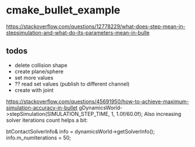 # cmake_bullet_example


https://stackoverflow.com/questions/12778229/what-does-step-mean-in-stepsimulation-and-what-do-its-parameters-mean-in-bulle



## todos
  * delete collision shape
  * create plane/sphere
  * set more values
  * ?? read set values (publish to different channel)
  * create with joint

https://stackoverflow.com/questions/45691950/how-to-achieve-maximum-simulation-accuracy-in-bullet
gDynamicsWorld->stepSimulation(SIMULATION_STEP_TIME, 1, 1.0f/60.0f);
Also increasing solver iterations count helps a bit:

btContactSolverInfo& info = dynamicsWorld->getSolverInfo();
info.m_numIterations = 50;

